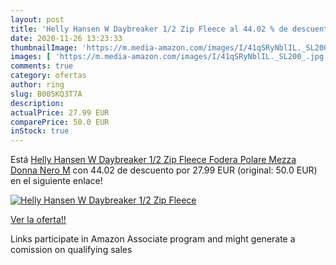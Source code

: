 ```yaml
---
layout: post
title: 'Helly Hansen W Daybreaker 1/2 Zip Fleece al 44.02 % de descuento'
date: 2020-11-26 13:23:33
thumbnailImage: 'https://m.media-amazon.com/images/I/41qSRyNblIL._SL200_.jpg'
images: [ 'https://m.media-amazon.com/images/I/41qSRyNblIL._SL200_.jpg' ]
comments: true
category: ofertas
author: ring
slug: B005KQ3T7A
description:
actualPrice: 27.99 EUR
comparePrice: 50.0 EUR
inStock: true
---
```


Está [Helly Hansen W Daybreaker 1/2 Zip Fleece  Fodera Polare Mezza Donna  Nero  M](https://www.amazon.it/dp/B005KQ3T7A/?tag=tolees00-21) con 44.02 de descuento por 27.99 EUR (original: 50.0 EUR) en el siguiente enlace!

[![Helly Hansen W Daybreaker 1/2 Zip Fleece](https://m.media-amazon.com/images/I/41qSRyNblIL._SL200_.jpg)](https://www.amazon.it/dp/B005KQ3T7A/?tag=tolees00-21)

[Ver la oferta!!](https://www.amazon.it/dp/B005KQ3T7A/?tag=tolees00-21)

Links participate in Amazon Associate program and might generate a comission on qualifying sales


